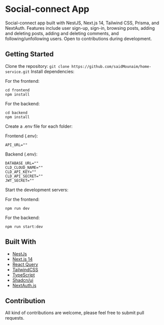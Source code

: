 # Social-connect App

Social-connect app built with NestJS, Next.js 14, Tailwind CSS, Prisma, and NextAuth. Features include user sign-up, sign-in, browsing posts, adding and deleting posts, adding and deleting comments, and following/unfollowing users. Open to contributions during development.

## Getting Started

Clone the repository: `git clone https://github.com/saidMounaim/home-service.git`
Install dependencies:

For the frontend:

```
cd frontend
npm install
```

For the backend:

```
cd backend
npm install
```

Create a .env file for each folder:

Frontend (.env):

```
API_URL=""
```

Backend (.env):

```
DATABASE_URL=""
CLD_CLOUD_NAME=""
CLD_API_KEY=""
CLD_API_SECRET=""
JWT_SECRET=""
```

Start the development servers:

For the frontend:

```
npm run dev
```

For the backend:

```
npm run start:dev
```

## Built With

- [NestJs](https://nestjs.com/)
- [Next.js 14](https://nextjs.org/)
- [React Query](https://tanstack.com/query/v3)
- [TailwindCSS](https://tailwindcss.com/)
- [TypeScript](https://www.typescriptlang.org/)
- [Shadcn/ui](https://ui.shadcn.com/)
- [NextAuth.js](https://next-auth.js.org/)

## Contribution

All kind of contributions are welcome, please feel free to submit pull requests.
